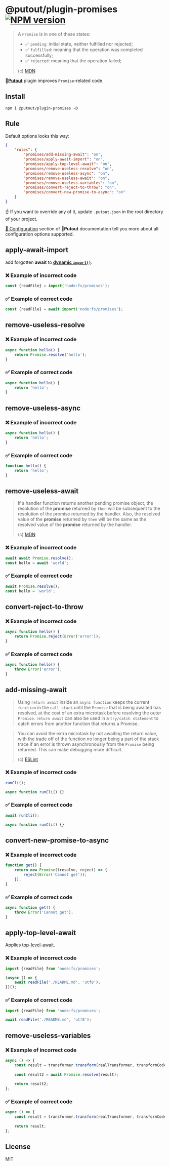 # @putout/plugin-promises [![NPM version][NPMIMGURL]][NPMURL]

[NPMIMGURL]: https://img.shields.io/npm/v/@putout/plugin-promises.svg?style=flat&longCache=true
[NPMURL]: https://npmjs.org/package/@putout/plugin-promises"npm"

> A `Promise` is in one of these states:
>
> - ✅ `pending`: initial state, neither fulfilled nor rejected;
> - ✅ `fulfilled`: meaning that the operation was completed successfully;
> - ✅ `rejected`: meaning that the operation failed;
>
> (c) [MDN](https://developer.mozilla.org/en-US/docs/Web/JavaScript/Reference/Global_Objects/Promise)

🐊[**Putout**](https://github.com/coderaiser/putout) plugin improves `Promise`-related code.

## Install

```
npm i @putout/plugin-promises -D
```

## Rule

Default options looks this way:

```json
{
    "rules": {
        "promises/add-missing-await": "on",
        "promises/apply-await-import": "on",
        "promises/apply-top-level-await": "on",
        "promises/remove-useless-resolve": "on",
        "promises/remove-useless-async": "on",
        "promises/remove-useless-await": "on",
        "promises/remove-useless-variables": "on",
        "promises/convert-reject-to-throw": "on",
        "promises/convert-new-promise-to-async": "on"
    }
}
```

☝️ If you want to override any of it, update `.putout.json` in the root directory of your project.

[🦉 Configuration](https://github.com/coderaiser/putout#-configuration) section of 🐊**Putout** documentation tell you more about all configuration options supported.

## apply-await-import

add forgotten **await** to [**dynamic `import()`**](https://developer.mozilla.org/en-US/docs/Web/JavaScript/Reference/Statements/import#dynamic_imports).

### ❌ Example of incorrect code

```js
const {readFile} = import('node:fs/promises');
```

### ✅ Example of correct code

```js
const {readFile} = await import('node:fs/promises');
```

## remove-useless-resolve

### ❌ Example of incorrect code

```js
async function hello() {
    return Promise.resolve('hello');
}
```

### ✅ Example of correct code

```js
async function hello() {
    return 'hello';
}
```

## remove-useless-async

### ❌ Example of incorrect code

```js
async function hello() {
    return 'hello';
}
```

### ✅ Example of correct code

```js
function hello() {
    return 'hello';
}
```

## remove-useless-await

> If a handler function returns another pending promise object, the resolution of the **promise** returned by `then` will be subsequent to the resolution of the promise returned by the handler. Also, the resolved value of the **promise** returned by `then` will be the same as the resolved value of the **promise** returned by the handler.
>
> (c) [MDN](https://developer.mozilla.org/en-US/docs/Web/JavaScript/Reference/Global_Objects/Promise/then#return_value)

### ❌ Example of incorrect code

```js
await await Promise.resolve();
const hello = await 'world';
```

### ✅ Example of correct code

```js
await Promise.resolve();
const hello = 'world';
```

## convert-reject-to-throw

### ❌ Example of incorrect code

```js
async function hello() {
    return Promise.reject(Error('error'));
}
```

### ✅ Example of correct code

```js
async function hello() {
    throw Error('error');
}
```

## add-missing-await

> Using `return await` inside an `async function` keeps the current `function` in the `call stack` until the `Promise` that is being awaited has resolved, at the cost of an extra microtask before resolving the outer `Promise`. `return await` can also be used in a `try/catch statement` to catch errors from another function that returns a Promise.

> You can avoid the extra microtask by not awaiting the return value, with the trade off of the function no longer being a part of the stack trace if an error is thrown asynchronously from the `Promise` being returned. This can make debugging more difficult.
>
> (c) [ESLint](eslint.org/docs/latest/rules/no-return-await)

### ❌ Example of incorrect code

```js
runCli();

async function runCli() {}
```

### ✅ Example of correct code

```js
await runCli();

async function runCli() {}
```

## convert-new-promise-to-async

### ❌ Example of incorrect code

```js
function get() {
    return new Promise((resolve, reject) => {
        reject(Error('Cannot get'));
    });
}
```

### ✅ Example of correct code

```js
async function get() {
    throw Error('Cannot get');
}
```

## apply-top-level-await

Applies [top-level-await](https://v8.dev/features/top-level-await).

### ❌ Example of incorrect code

```js
import {readFile} from 'node:fs/promises';

(async () => {
    await readFile('./README.md', 'utf8');
})();
```

### ✅ Example of correct code

```js
import {readFile} from 'node:fs/promises';

await readFile('./README.md', 'utf8');
```

## remove-useless-variables

### ❌ Example of incorrect code

```js
async () => {
    const result = transformer.transform(realTransformer, transformCode, code, parser);
    
    const result2 = await Promise.resolve(result);
    
    return result2;
};
```

### ✅ Example of correct code

```js
async () => {
    const result = transformer.transform(realTransformer, transformCode, code, parser);
    
    return result;
};
```

## License

MIT

